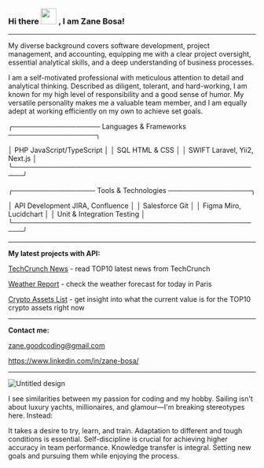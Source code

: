### Hi there <img src="https://media.giphy.com/media/qlOso7alCUTiAX7aG5/giphy.gif" width=32px> , I am Zane Bosa!

---

My diverse background covers software development, project management, and accounting, equipping me with a clear project oversight, essential analytical skills, and a deep understanding of business processes.

I am a self-motivated professional with meticulous attention to detail and analytical thinking. Described as diligent, tolerant, and hard-working, I am known for my high level of responsibility and a good sense of humor. My versatile personality makes me a valuable team member, and I am equally adept at working efficiently on my own to achieve set goals.


╭────────────────── Languages & Frameworks ──────────────────╮

│            PHP                  JavaScript/TypeScript       │
│            SQL                  HTML & CSS                  │
│            SWIFT                Laravel, Yii2, Next.js      │
╰────────────────────────────────────────────────────╯

╭───────────────── Tools & Technologies ─────────────────╮

│         API Development            JIRA, Confluence       │
│         Salesforce                 Git                    │
│         Figma                      Miro, Lucidchart       │
│         Unit & Integration Testing                        │
╰────────────────────────────────────────────────────╯


---

**My latest projects with API:**

[TechCrunch News](https://github.com/ZaneBosa/TechCrunch-News-API.git) - read TOP10 latest news from TechCrunch

[Weather Report](https://github.com/ZaneBosa/Weather-report-currentDay24H-BasicAPI.git) - check the weather forecast for today in Paris

[Crypto Assets List](https://github.com/ZaneBosa/Crypto-assets-list-upd.git) - get insight into what the current value is for the TOP10 crypto assets right now


---

**Contact me:**

zane.goodcoding@gmail.com

https://www.linkedin.com/in/zane-bosa/

---

![Untitled design](https://user-images.githubusercontent.com/98663078/182148847-df5f22d1-a06a-427e-a311-5ee1a1adcd99.gif)

I see similarities between my passion for coding and my hobby. Sailing isn't about luxury yachts, millionaires, and glamour—I'm breaking stereotypes here. Instead:

It takes a desire to try, learn, and train.
Adaptation to different and tough conditions is essential.
Self-discipline is crucial for achieving higher accuracy in team performance.
Knowledge transfer is integral.
Setting new goals and pursuing them while enjoying the process.


